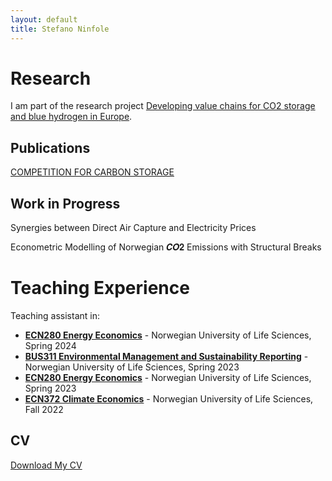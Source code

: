 ```yaml
---
layout: default
title: Stefano Ninfole
---
```



# Research

I am part of the research project [Developing value chains for CO2 storage and blue hydrogen in Europe](https://www.frisch.uio.no/english/projects/?view=project&pid=3174).

## Publications

[COMPETITION FOR CARBON STORAGE](https://www.cesifo.org/en/publications/2024/working-paper/competition-carbon-storage)

## Work in Progress

Synergies between Direct Air Capture and Electricity Prices

Econometric Modelling of Norwegian 𝑪𝑶𝟐 Emissions with Structural Breaks


# Teaching Experience

Teaching assistant in:

- [**ECN280 Energy Economics**](https://www.nmbu.no/en/course/ecn280) - Norwegian University of Life Sciences, Spring 2024
- [**BUS311 Environmental Management and Sustainability Reporting**](https://www.nmbu.no/en/course/bus311) - Norwegian University of Life Sciences, Spring 2023
- [**ECN280 Energy Economics**](https://www.nmbu.no/en/course/ecn280) - Norwegian University of Life Sciences, Spring 2023
- [**ECN372 Climate Economics**](https://www.nmbu.no/en/course/ECN372) - Norwegian University of Life Sciences, Fall 2022


## CV
[Download My CV](Stefano_Ninfole_Resume.pdf)
